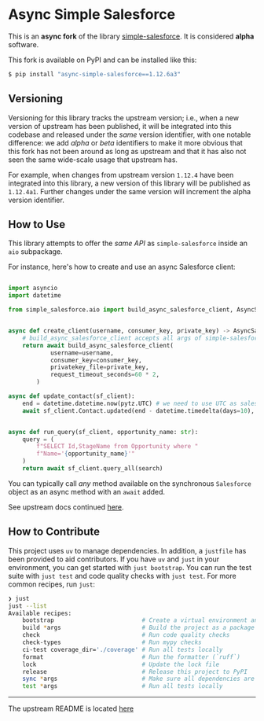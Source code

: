 # Async Simple Salesforce

This is an **async fork** of the library [simple-salesforce](https://github.com/simple-salesforce/simple-salesforce). It is considered **alpha** software.

This fork is available on PyPI and can be installed like this:

```sh
$ pip install "async-simple-salesforce==1.12.6a3"

```

## Versioning

Versioning for this library tracks the upstream version; i.e., when a new version of upstream has been published, it will be integrated into this codebase and released under the *same* version identifier, with one notable difference: we add *alpha* or *beta* identifiers to make it more obvious that this fork has not been around as long as upstream and that it has also not seen the same wide-scale usage that upstream has.

For example, when changes from upstream version `1.12.4` have been integrated into this library, a new version of this library will be published as `1.12.4a1`. Further changes under the same version will increment the alpha version identifier.

## How to Use

This library attempts to offer the *same API* as `simple-salesforce` inside an `aio` subpackage.

For instance, here's how to create and use an async Salesforce client:

```python

import asyncio
import datetime

from simple_salesforce.aio import build_async_salesforce_client, AsyncSalesforce


async def create_client(username, consumer_key, private_key) -> AsyncSalesforce:
    # build_async_salesforce_client accepts all args of simple-salesforce Login
    return await build_async_salesforce_client(
            username=username,
            consumer_key=consumer_key,
            privatekey_file=private_key,
            request_timeout_seconds=60 * 2,
        )

async def update_contact(sf_client):
    end = datetime.datetime.now(pytz.UTC) # we need to use UTC as salesforce API requires this
    await sf_client.Contact.updated(end - datetime.timedelta(days=10), end)


async def run_query(sf_client, opportunity_name: str):
    query = (
        f"SELECT Id,StageName from Opportunity where "
        f"Name='{opportunity_name}'"
    )
    return await sf_client.query_all(search)
```

You can typically call *any* method available on the synchronous `Salesforce` object as an async method with an `await` added.

See upstream docs continued [here](./README.rst).

## How to Contribute

This project uses `uv` to manage dependencies. In addition, a `justfile` has been provided to aid contributors. If you have `uv` and `just` in your environment, you can get started with `just bootstrap`. You can run the test suite with `just test` and code quality checks with `just test`. For more common recipes, run `just`:

```sh
❯ just
just --list
Available recipes:
    bootstrap                         # Create a virtual environment and install dependencies
    build *args                       # Build the project as a package
    check                             # Run code quality checks
    check-types                       # Run mypy checks
    ci-test coverage_dir='./coverage' # Run all tests locally
    format                            # Run the formatter (`ruff`)
    lock                              # Update the lock file
    release                           # Release this project to PyPI
    sync *args                        # Make sure all dependencies are up to date in env
    test *args                        # Run all tests locally

```

---

The upstream README is located [here](./README.rst)
